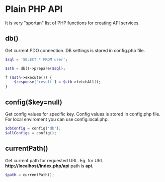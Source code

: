 # Plain PHP API

It is very "sportan" list of PHP functions for creating API services.

## db()

Get current PDO connection. DB settings is stored in config.php file.

````php
$sql = 'SELECT * FROM user';

$sth = db()->prepare($sql);

f ($sth->execute()) {
	$response['result'] = $sth->fetchAll();
}
````

## config($key=null)

Get config values for specific key. Config values is stored in config.php file. For local enviroment you can use config.local.php.

````php
$dbConfig = config('db');
$allConfigs = config();
````

## currentPath()

Get current path for requested URL. Eg. for URL **http://localhost/index.php/api** path is **api**.

````php
$path = currentPath();
````
